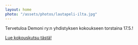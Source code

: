 ```yaml
---
layout: home
photo: "/assets/photos/lautapeli-ilta.jpg"
---
```


Tervetuloa Demoni ry:n yhdistyksen kokoukseen torstaina 17.5.!

[Lue kokouskutsu tästä!](/kutsu-kevatkokoukseen-2018/)
